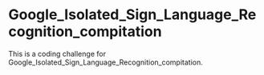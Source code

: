 # Google_Isolated_Sign_Language_Recognition_compitation
This is a coding challenge for Google_Isolated_Sign_Language_Recognition_compitation.
